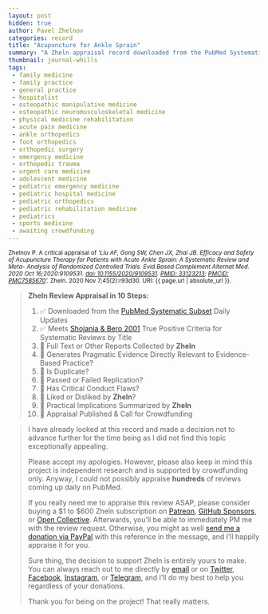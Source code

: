 ```yaml
---
layout: post
hidden: true
author: Pavel Zhelnov
categories: record
title: "Acupuncture for Ankle Sprain"
summary: "A Zheln appraisal record downloaded from the PubMed Systematic Subset daily updates."
thumbnail: journal-whills
tags:
 - family medicine
 - family practice
 - general practice
 - hospitalist
 - osteopathic manipulative medicine
 - osteopathic neuromusculoskeletal medicine
 - physical medicine rehabilitation
 - acute pain medicine
 - ankle orthopedics
 - foot orthopedics
 - orthopedic surgery
 - emergency medicine
 - orthopedic trauma
 - urgent care medicine
 - adolescent medicine
 - pediatric emergency medicine
 - pediatric hospital medicine
 - pediatric orthopedics
 - pediatric rehabilitation medicine
 - pediatrics
 - sports medicine
 - awaiting crowdfunding
---
```


<small id="citation">Zhelnov P. A critical appraisal of _‘Liu AF, Gong SW, Chen JX, Zhai JB. Efficacy and Safety of Acupuncture Therapy for Patients with Acute Ankle Sprain: A Systematic Review and Meta- Analysis of Randomized Controlled Trials. Evid Based Complement Alternat Med. 2020 Oct 16;2020:9109531. [doi: 10.1155/2020/9109531](https://doi.org/10.1155/2020/9109531). [PMID: 33123213](https://pubmed.gov/33123213); [PMCID: PMC7585670](https://ncbi.nlm.nih.gov/pmc/PMC7585670)’._ Zheln. 2020 Nov 7;45(2):r93d30. URI: {{ page.url | absolute_url }}.</small>

> **Zheln Review Appraisal in 10 Steps:**
>
> 1. ✅ Downloaded from the [PubMed Systematic Subset](https://github.com/p1m-ortho/qs-global-ortho-search-queries/blob/global-sr-query/README.md) Daily Updates
> 2. ✅ Meets [Shojania & Bero 2001](https://www.researchgate.net/publication/11820967_Taking_Advantage_of_the_Explosion_of_Systematic_Reviews_An_Efficient_MEDLINE_Search_Strategy) True Positive Criteria for Systematic Reviews by Title
> 3. 🔄 Full Text or Other Reports Collected by **Zheln**
> 4. 🔄 Generates Pragmatic Evidence Directly Relevant to Evidence-Based Practice?
> 5. 🔄 Is Duplicate?
> 6. 🔄 Passed or Failed Replication?
> 7. 🔄 Has Critical Conduct Flaws?
> 8. 🔄 Liked or Disliked by **Zheln**?
> 9. 🔄 Practical Implications Summarized by **Zheln**
> 10. 🔄 Appraisal Published & Call for Crowdfunding

> I have already looked at this record and made a decision not to advance further for the time being as I did not find this topic exceptionally appealing.
>
> Please accept my apologies. However, please also keep in mind this project is independent research and is supported by crowdfunding only. Anyway, I could not possibly appraise **hundreds** of reviews coming up daily on PubMed.
> 
> If you really need me to appraise this review ASAP, please consider buying a $1 to $600 Zheln subscription on [Patreon](https://patreon.com/zheln), [GitHub Sponsors](https://github.com/sponsors/drzhelnov), or [Open Collective](https://opencollective.com/zheln). Afterwards, you’ll be able to immediately PM me with the review request. Otherwise, you might as well [send me a donation via PayPal](https://paypal.me/pjelnov) with this reference in the message, and I’ll happily appraise it for you.
> 
> Sure thing, the decision to support Zheln is entirely yours to make. You can always reach out to me directly by [email](mailto:pavel@zheln.com) or on [Twitter](https://twitter.com/drzhelnov), [Facebook](https://facebook.com/drzhelnov), [Instagram](https://instagram.com/igzheln), or [Telegram](https://t.me/drzhelnov), and I’ll do my best to help you regardless of your donations.
> 
> Thank you for being on the project! That really matters.
